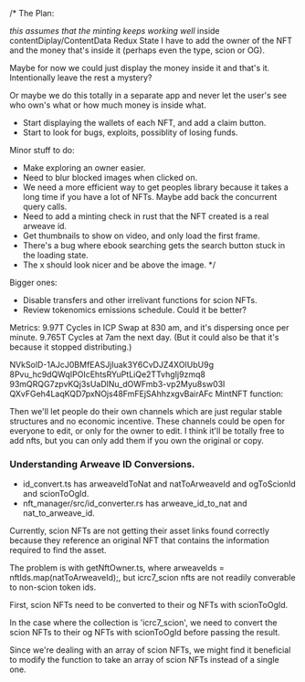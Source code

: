 /*
The Plan:



*this assumes that the minting keeps working well*
inside contentDiplay/ContentData Redux State I have to add the owner of the NFT and the money that's inside it (perhaps even the type, scion or OG).

Maybe for now we could just display the money inside it and that's it. Intentionally leave the rest a mystery?

Or maybe we do this totally in a separate app and never let the user's see who own's what or how much money is inside what.




- Start displaying the wallets of each NFT, and add a claim button.
- Start to look for bugs, exploits, possiblity of losing funds.


Minor stuff to do:
- Make exploring an owner easier.
- Need to blur blocked images when clicked on.
- We need a more efficient way to get peoples library because it takes a long time if you have a lot of NFTs. Maybe add back the concurrent query calls.
- Need to add a minting check in rust that the NFT created is a real arweave id.
- Get thumbnails to show on video, and only load the first frame.
- There's a bug where ebook searching gets the search button stuck in the loading state.
- The x should look nicer and be above the image.
*/


Bigger ones: 
- Disable transfers and other irrelivant functions for scion NFTs.
- Review tokenomics emissions schedule. Could it be better?








Metrics: 
9.97T Cycles in ICP Swap at 830 am, and it's dispersing once per minute.
9.765T Cycles at 7am the next day. (But it could also be that it's because it stopped distributing.)



NVkSolD-1AJcJ0BMfEASJjIuak3Y6CvDJZ4XOIUbU9g
8Pvu_hc9dQWqIPOIcEhtsRYuPtLiQe2TTvhgIj9zmq8
93mQRQG7zpvKQj3sUaDlNu_dOWFmb3-vp2Myu8sw03I
QXvFGeh4LaqKQD7pxNOjs48FmFEjSAhhzxgvBairAFc
MintNFT function:


Then we'll let people do their own channels which are just regular stable structures and no economic incentive. 
These channels could be open for everyone to edit, or only for the owner to edit.
I think it'll be totally free to add nfts, but you can only add them if you own the original or copy.







### Understanding Arweave ID Conversions.

- id_convert.ts has arweaveIdToNat and natToArweaveId and ogToScionId and scionToOgId.
- nft_manager/src/id_converter.rs has arweave_id_to_nat and nat_to_arweave_id.

Currently, scion NFTs are not getting their asset links found correctly because they reference an original NFT that contains the information required to find the asset.

The problem is with getNftOwner.ts, where arweaveIds = nftIds.map(natToArweaveId);, but icrc7_scion nfts are not readily converable to non-scion token ids.

First, scion NFTs need to be converted to their og NFTs with scionToOgId.

In the case where the collection is 'icrc7_scion', we need to convert the scion NFTs to their og NFTs with scionToOgId before passing the result. 

Since we're dealing with an array of scion NFTs, we might find it beneficial to modify the function to take an array of scion NFTs instead of a single one.